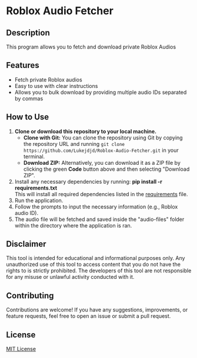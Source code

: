 # Roblox Audio Fetcher

## Description
This program allows you to fetch and download private Roblox Audios

## Features
- Fetch private Roblox audios
- Easy to use with clear instructions
- Allows you to bulk download by providing multiple audio IDs separated by commas

## How to Use
1. **Clone or download this repository to your local machine.**
   - **Clone with Git:** You can clone the repository using Git by copying the repository URL and running `git clone https://github.com/Lukejdjd/Roblox-Audio-Fetcher.git` in your terminal.
   - **Download ZIP:** Alternatively, you can download it as a ZIP file by clicking the green **Code** button above and then selecting "Download ZIP".
2. Install any necessary dependencies by running: **pip install -r requirements.txt**\
This will install all required dependencies listed in the [requirements](requirements.txt) file.
3. Run the application.
4. Follow the prompts to input the necessary information (e.g., Roblox audio ID).
5. The audio file will be fetched and saved inside the "audio-files" folder within the directory where the application is ran.

## Disclaimer
This tool is intended for educational and informational purposes only. Any unauthorized use of this tool to access content that you do not have the rights to is strictly prohibited. The developers of this tool are not responsible for any misuse or unlawful activity conducted with it.

## Contributing
Contributions are welcome! If you have any suggestions, improvements, or feature requests, feel free to open an issue or submit a pull request.

## License
[MIT License](LICENSE)

